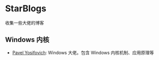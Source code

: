 # StarBlogs
收集一些大佬的博客

## Windows 内核

- [Pavel Yosifovich](https://scorpiosoftware.net/): Windows 大佬。包含 Windows 内核机制、应用原理等

